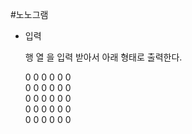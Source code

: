 #노노그램

- 입력 

   행 열 을 입력 받아서 아래 형태로 출력한다. 

  0 0 0 0 0 0 <br>
  0 0 0 0 0 0 <br>
  0 0 0 0 0 0 <br>
  0 0 0 0 0 0 <br>
  0 0 0 0 0 0 <br>
